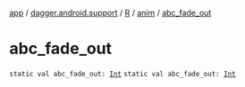 [app](../../../index.md) / [dagger.android.support](../../index.md) / [R](../index.md) / [anim](index.md) / [abc_fade_out](./abc_fade_out.md)

# abc_fade_out

`static val abc_fade_out: `[`Int`](https://kotlinlang.org/api/latest/jvm/stdlib/kotlin/-int/index.html)
`static val abc_fade_out: `[`Int`](https://kotlinlang.org/api/latest/jvm/stdlib/kotlin/-int/index.html)